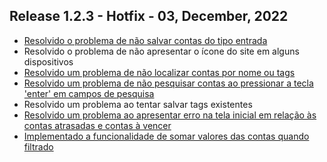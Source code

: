 ## Release 1.2.3 - Hotfix - 03, December, 2022

- [Resolvido o problema de não salvar contas do tipo entrada](https://github.com/BIEMAX/financial-manager-api/issues/68)
- Resolvido o problema de não apresentar o ícone do site em alguns dispositivos
- [Resolvido um problema de não localizar contas por nome ou tags](https://github.com/BIEMAX/financial-manager-api/issues/62)
- [Resolvido um problema de não pesquisar contas ao pressionar a tecla 'enter' em campos de pesquisa](https://github.com/BIEMAX/financial-manager-app/issues/86)
- Resolvido um problema ao tentar salvar tags existentes
- [Resolvido um problema ao apresentar erro na tela inicial em relação às contas atrasadas e contas à vencer](https://github.com/BIEMAX/financial-manager-api/issues/72)
- [Implementado a funcionalidade de somar valores das contas quando filtrado](https://github.com/BIEMAX/financial-manager-app/issues/58)